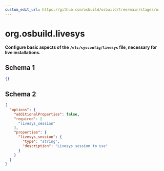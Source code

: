 ```yaml
---
custom_edit_url: https://github.com/osbuild/osbuild/tree/main/stages/org.osbuild.livesys.meta.json
---
```

# org.osbuild.livesys
<!--
[//]: # ( DO NOT MODIFY THIS FILE! )
[//]: # ( This content is generated by `scripts/pull_osbuild_modules.py` )
[//]: # ( Rather change the source of this: https://github.com/osbuild/osbuild/tree/main/stages/org.osbuild.livesys.meta.json )
-->

**Configure basic aspects of the `/etc/sysconfig/livesys` file, necessary for
live installations.**



## Schema 1

```json
{}
```

## Schema 2

```json
{
  "options": {
    "additionalProperties": false,
    "required": [
      "livesys_session"
    ],
    "properties": {
      "livesys_session": {
        "type": "string",
        "description": "Livesys session to use"
      }
    }
  }
}
```
